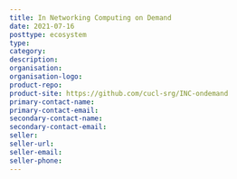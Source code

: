 ```yaml
---
title: In Networking Computing on Demand
date: 2021-07-16
posttype: ecosystem
type:
category:
description:
organisation:
organisation-logo:
product-repo:
product-site: https://github.com/cucl-srg/INC-ondemand
primary-contact-name:
primary-contact-email:
secondary-contact-name:
secondary-contact-email:
seller:
seller-url:
seller-email:
seller-phone:
---
```

